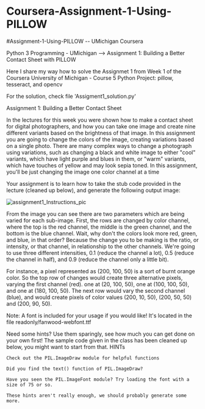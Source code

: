 # Coursera-Assignment-1-Using-PILLOW

#Assignment-1-Using-PILLOW -- UMichigan Coursera

Python 3 Programming - UMichigan --> Assignment 1: Building a Better Contact Sheet with PILLOW

Here I share my way how to solve the Assignmet 1 from Week 1 of the Coursera University of Michigan - Course 5 Python Project: pillow, tesseract, and opencv

For the solution, check file 'Assigment1_solution.py'

Assignment 1: Building a Better Contact Sheet

In the lectures for this week you were shown how to make a contact sheet for digital photographers, and how you can take one image and create nine different variants based on the brightness of that image. In this assignment you are going to change the colors of the image, creating variations based on a single photo. There are many complex ways to change a photograph using variations, such as changing a black and white image to either "cool" variants, which have light purple and blues in them, or "warm" variants, which have touches of yellow and may look sepia toned. In this assignment, you'll be just changing the image one color channel at a time

Your assignment is to learn how to take the stub code provided in the lecture (cleaned up below), and generate the following output image:

![assignment1_Instructions_pic](https://user-images.githubusercontent.com/119893079/212377161-3c7c04e7-d24f-4180-abf6-390650803007.png)

From the image you can see there are two parameters which are being varied for each sub-image. First, the rows are changed by color channel, where the top is the red channel, the middle is the green channel, and the bottom is the blue channel. Wait, why don't the colors look more red, green, and blue, in that order? Because the change you to be making is the ratio, or intensity, or that channel, in relationship to the other channels. We're going to use three different intensities, 0.1 (reduce the channel a lot), 0.5 (reduce the channel in half), and 0.9 (reduce the channel only a little bit).

For instance, a pixel represented as (200, 100, 50) is a sort of burnt orange color. So the top row of changes would create three alternative pixels, varying the first channel (red). one at (20, 100, 50), one at (100, 100, 50), and one at (180, 100, 50). The next row would vary the second channel (blue), and would create pixels of color values (200, 10, 50), (200, 50, 50) and (200, 90, 50).

Note: A font is included for your usage if you would like! It's located in the file readonly/fanwood-webfont.ttf

Need some hints? Use them sparingly, see how much you can get done on your own first! The sample code given in the class has been cleaned up below, you might want to start from that.
HINTs

    Check out the PIL.ImageDraw module for helpful functions

    Did you find the text() function of PIL.ImageDraw?

    Have you seen the PIL.ImageFont module? Try loading the font with a size of 75 or so.

    These hints aren't really enough, we should probably generate some more.
